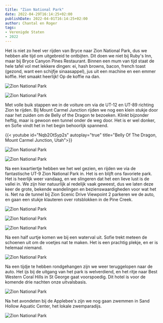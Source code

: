 ```yaml
---
title: "Zion National Park"
date: 2022-04-29T16:14:25+02:00
publishDate: 2022-04-01T16:14:25+02:00
author: Chantal en Roger
tags:
- Verenigde Staten
- 2022
---
```


Het is niet zo heel ver rijden van Bryce naar Zion National Park, dus we hebben alle tijd om uitgebreid te ontbijten. Dit doen we niet bij Ruby's Inn, maar bij Bryce Canyon Pines Restaurant. Binnen een mum van tijd staat de hele tafel vol met lekkere dingen: ei, hash browns, bacon, french toast (gezond, want een schijfje sinaasappel), jus uit een machine en een emmer koffie. Het smaakt heerlijk! Op de koffie na dan.

![Zion National Park](./images/IMG_0859.jpg)

![Zion National Park](./images/IMG_0861.jpg)

Met volle buik stappen we in de voiture om via de UT-12 en UT-89 richting Zion te rijden. Bij Mount Carmel Junction rijden we nog een klein stukje door naar het zuiden om de Belly of the Dragon te bezoeken. Klinkt bijzonder heftig, maar is gewoon een tunnel onder de weg door. Het is er wel donker, en Sofie vindt het in het begin behoorlijk spannend.

{{< youtube id="Nqb2OtSyp2s" autoplay="true" title="Belly Of The Dragon, Mount Carmel Junction, Utah">}}

![Zion National Park](./images/IMG_2751.JPG)

![Zion National Park](./images/IMG_2748.JPG)

Na een kwartiertje hebben we het wel gezien, en rijden we via de fantastische UT-9 Zion National Park in. Het is en blijft ons favoriete park. Het is heerlijk weer vandaag, en we slingeren dat het een lieve lust is de vallei in. We zijn hier natuurlijk al redelijk vaak geweest, dus we laten deze keer de grote, bekende wandelingen en bezienswaardigheden voor wat het is. Net na de tunnel bij Zion Scenic Drive Viewpoint 2 parkeren we de auto, en gaan een stukje klauteren over rotsblokken in de Pine Creek.

![Zion National Park](./images/IMG_2777.JPG)

![Zion National Park](./images/IMG_2791.JPG)

![Zion National Park](./images/IMG_0869.jpg)

Na een half uurtje komen we bij een waterval uit. Sofie trekt meteen de schoenen uit om de voetjes nat te maken. Het is een prachtig plekje, en er is helemaal niemand.

![Zion National Park](./images/IMG_0878.jpg)

Na een tijdje te hebben rondgehangen zijn we weer teruggelopen naar de auto. Het ijs bij de uitgang van het park is welverdiend, en het ritje naar Best Western Coral Hills in St George gaat voorspoedig. Dit hotel is voor de komende drie nachten onze uitvalsbasis.

![Zion National Park](./images/IMG_0880.jpg)

Na het avondeten bij de Applebee's zijn we nog gaan zwemmen in Sand Hollow Aquatic Center, het lokale zwemparadijs.

![Zion National Park](./images/IMG_0881.jpg)
